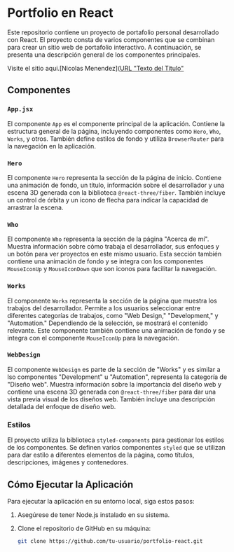 # Portfolio en React

Este repositorio contiene un proyecto de portafolio personal desarrollado con React. El proyecto consta de varios componentes que se combinan para crear un sitio web de portafolio interactivo. A continuación, se presenta una descripción general de los componentes principales.

Visite el sitio aqui.[Nicolas Menendez]([URL "Texto del Título"](https://www.nicolas-menendez.com/)
## Componentes

### `App.jsx`

El componente `App` es el componente principal de la aplicación. Contiene la estructura general de la página, incluyendo componentes como `Hero`, `Who`, `Works`, y otros. También define estilos de fondo y utiliza `BrowserRouter` para la navegación en la aplicación.

### `Hero`

El componente `Hero` representa la sección de la página de inicio. Contiene una animación de fondo, un título, información sobre el desarrollador y una escena 3D generada con la biblioteca `@react-three/fiber`. También incluye un control de órbita y un icono de flecha para indicar la capacidad de arrastrar la escena.

### `Who`

El componente `Who` representa la sección de la página "Acerca de mí". Muestra información sobre cómo trabaja el desarrollador, sus enfoques y un botón para ver proyectos en este mismo usuario. Esta sección también contiene una animación de fondo y se integra con los componentes `MouseIconUp` y `MouseIconDown` que son iconos para facilitar la navegación.

### `Works`

El componente `Works` representa la sección de la página que muestra los trabajos del desarrollador. Permite a los usuarios seleccionar entre diferentes categorías de trabajos, como "Web Design," "Development," y "Automation." Dependiendo de la selección, se mostrará el contenido relevante. Este componente también contiene una animación de fondo y se integra con el componente `MouseIconUp` para la navegación.

### `WebDesign`

El componente `WebDesign` es parte de la sección de "Works" y es similar a lso componentes "Development" u "Automation", representa la categoría de "Diseño web". Muestra información sobre la importancia del diseño web y contiene una escena 3D generada con `@react-three/fiber` para dar una vista previa visual de los diseños web. También incluye una descripción detallada del enfoque de diseño web.

### Estilos

El proyecto utiliza la biblioteca `styled-components` para gestionar los estilos de los componentes. Se definen varios componentes `styled` que se utilizan para dar estilo a diferentes elementos de la página, como títulos, descripciones, imágenes y contenedores.

## Cómo Ejecutar la Aplicación

Para ejecutar la aplicación en su entorno local, siga estos pasos:

1. Asegúrese de tener Node.js instalado en su sistema.

2. Clone el repositorio de GitHub en su máquina:

   ```bash
   git clone https://github.com/tu-usuario/portfolio-react.git
